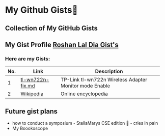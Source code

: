 # My Github Gists🔖
## Collection of My GitHub Gists

## My Gist Profile [Roshan Lal Dia Gist's](https://gist.github.com/roshan-lal-dia)

### Here are my Gists:

| No. | Link | Description |
| --- | --- | --- |
| 1 | [tl-wn722n-fix.md](https://gist.github.com/roshan-lal-dia/0a879ca7e981ec69113effc65aa75ab8) | TP-Link tl-wn722n Wireless Adapter Monitor mode Enable |
| 2 | [Wikipedia](https://www.wikipedia.org) | Online encyclopedia |


## Future gist plans 
 - how to conduct a symposium - StellaMarys CSE edition 🥲 - cries in pain 
 - My Boookoscope
